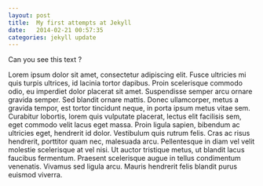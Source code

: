 ```yaml
---
layout: post
title:  My first attempts at Jekyll
date:   2014-02-21 00:57:35
categories: jekyll update
---
```


Can you see this text ?

Lorem ipsum dolor sit amet, consectetur adipiscing elit. Fusce ultricies mi quis turpis ultrices, id lacinia tortor dapibus. Proin scelerisque commodo odio, eu imperdiet dolor placerat sit amet. Suspendisse semper arcu ornare gravida semper. Sed blandit ornare mattis. Donec ullamcorper, metus a gravida tempor, est tortor tincidunt neque, in porta ipsum metus vitae sem. Curabitur lobortis, lorem quis vulputate placerat, lectus elit facilisis sem, eget commodo velit lacus eget massa. Proin ligula sapien, bibendum ac ultricies eget, hendrerit id dolor. Vestibulum quis rutrum felis. Cras ac risus hendrerit, porttitor quam nec, malesuada arcu. Pellentesque in diam vel velit molestie scelerisque at vel nisi. Ut auctor tristique metus, ut blandit lacus faucibus fermentum. Praesent scelerisque augue in tellus condimentum venenatis. Vivamus sed ligula arcu. Mauris hendrerit felis blandit purus euismod viverra.
